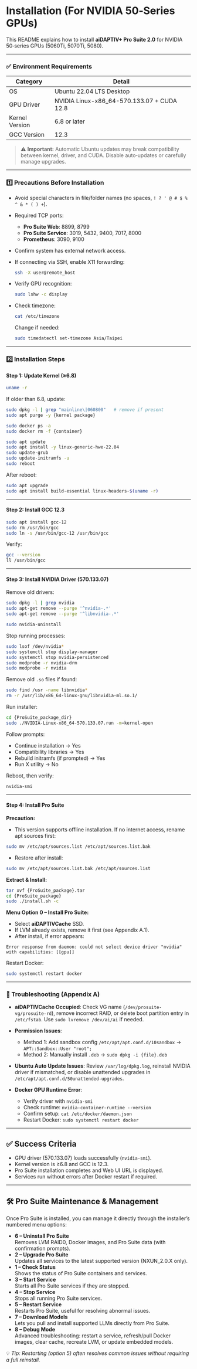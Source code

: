 # Installation (For NVIDIA 50‑Series GPUs)

This README explains how to install **aiDAPTIV+ Pro Suite 2.0** for NVIDIA 50‑series GPUs (5060Ti, 5070Ti, 5080).

---

### ✅ Environment Requirements

| Category       | Detail                                      |
| -------------- | ------------------------------------------- |
| OS             | Ubuntu 22.04 LTS Desktop                    |
| GPU Driver     | NVIDIA Linux-x86\_64-570.133.07 + CUDA 12.8 |
| Kernel Version | 6.8 or later                                |
| GCC Version    | 12.3                                        |

> ⚠️ **Important:** Automatic Ubuntu updates may break compatibility between kernel, driver, and CUDA. Disable auto‑updates or carefully manage upgrades.

---

### 1️⃣ Precautions Before Installation

* Avoid special characters in file/folder names (no spaces, `! ? ' @ # $ % ^ & * ( ) +`).
* Required TCP ports:

  * **Pro Suite Web**: 8899, 8799
  * **Pro Suite Service**: 3019, 5432, 9400, 7017, 8000
  * **Prometheus**: 3090, 9100
* Confirm system has external network access.
* If connecting via SSH, enable X11 forwarding:

  ```bash
  ssh -X user@remote_host
  ```
* Verify GPU recognition:

  ```bash
  sudo lshw -c display
  ```
* Check timezone:

  ```bash
  cat /etc/timezone
  ```

  Change if needed:

  ```bash
  sudo timedatectl set-timezone Asia/Taipei
  ```

---

### 2️⃣ Installation Steps

#### Step 1: Update Kernel (≥6.8)

```bash
uname -r
```

If older than 6.8, update:

```bash
sudo dpkg -l | grep "mainline\|060800"   # remove if present
sudo apt purge -y {kernel package}

sudo docker ps -a
sudo docker rm -f {container}

sudo apt update
sudo apt install -y linux-generic-hwe-22.04
sudo update-grub
sudo update-initramfs -u
sudo reboot
```

After reboot:

```bash
sudo apt upgrade
sudo apt install build-essential linux-headers-$(uname -r)
```

---

#### Step 2: Install GCC 12.3

```bash
sudo apt install gcc-12
sudo rm /usr/bin/gcc
sudo ln -s /usr/bin/gcc-12 /usr/bin/gcc
```

Verify:

```bash
gcc --version
ll /usr/bin/gcc
```

---

#### Step 3: Install NVIDIA Driver (570.133.07)

Remove old drivers:

```bash
sudo dpkg -l | grep nvidia
sudo apt-get remove --purge '^nvidia-.*'
sudo apt-get remove --purge '^libnvidia-.*'

sudo nvidia-uninstall
```

Stop running processes:

```bash
sudo lsof /dev/nvidia*
sudo systemctl stop display-manager
sudo systemctl stop nvidia-persistenced
sudo modprobe -r nvidia-drm
sudo modprobe -r nvidia
```

Remove old `.so` files if found:

```bash
sudo find /usr -name libnvidia*
rm -r /usr/lib/x86_64-linux-gnu/libnvidia-ml.so.1/
```

Run installer:

```bash
cd {ProSuite_package_dir}
sudo ./NVIDIA-Linux-x86_64-570.133.07.run -m=kernel-open
```

Follow prompts:

* Continue installation → Yes
* Compatibility libraries → Yes
* Rebuild initramfs (if prompted) → Yes
* Run X utility → No

Reboot, then verify:

```bash
nvidia-smi
```

---

#### Step 4: Install Pro Suite

**Precaution:**

* This version supports offline installation. If no internet access, rename apt sources first:

```bash
sudo mv /etc/apt/sources.list /etc/apt/sources.list.bak
```

* Restore after install:

```bash
sudo mv /etc/apt/sources.list.bak /etc/apt/sources.list
```

**Extract & Install:**

```bash
tar xvf {ProSuite_package}.tar
cd {ProSuite_package}
sudo ./install.sh -c
```

**Menu Option 0 – Install Pro Suite:**

* Select **aiDAPTIVCache** SSD.
* If LVM already exists, remove it first (see Appendix A.1).
* After install, if error appears:

```
Error response from daemon: could not select device driver "nvidia" with capabilities: [[gpu]]
```

Restart Docker:

```bash
sudo systemctl restart docker
```

---

### 🐞 Troubleshooting (Appendix A)

* **aiDAPTIVCache Occupied**: Check VG name (`/dev/prosuite-vg/prosuite-rd`), remove incorrect RAID, or delete boot partition entry in `/etc/fstab`. Use `sudo lvremove /dev/ai/ai` if needed.
* **Permission Issues**:

  * Method 1: Add sandbox config `/etc/apt/apt.conf.d/10sandbox` → `APT::Sandbox::User "root";`
  * Method 2: Manually install `.deb` → `sudo dpkg -i {file}.deb`
* **Ubuntu Auto Update Issues**: Review `/var/log/dpkg.log`, reinstall NVIDIA driver if mismatched, or disable unattended upgrades in `/etc/apt/apt.conf.d/50unattended-upgrades`.
* **Docker GPU Runtime Error**:

  * Verify driver with `nvidia-smi`
  * Check runtime: `nvidia-container-runtime --version`
  * Confirm setup: `cat /etc/docker/daemon.json`
  * Restart Docker: `sudo systemctl restart docker`

---

## ✅ Success Criteria

* GPU driver (570.133.07) loads successfully (`nvidia-smi`).
* Kernel version is ≥6.8 and GCC is 12.3.
* Pro Suite installation completes and Web UI URL is displayed.
* Services run without errors after Docker restart if required.

---

## 🛠️ Pro Suite Maintenance & Management

Once Pro Suite is installed, you can manage it directly through the installer’s numbered menu options:

- **6 – Uninstall Pro Suite**  
  Removes LVM RAID0, Docker images, and Pro Suite data (with confirmation prompts).  
- **2 – Upgrade Pro Suite**  
  Updates all services to the latest supported version (NXUN_2.0.X only).  
- **1 – Check Status**  
  Shows the status of Pro Suite containers and services.  
- **3 – Start Service**  
  Starts all Pro Suite services if they are stopped.  
- **4 – Stop Service**  
  Stops all running Pro Suite services.  
- **5 – Restart Service**  
  Restarts Pro Suite, useful for resolving abnormal issues.  
- **7 – Download Models**  
  Lets you pull and install supported LLMs directly from Pro Suite.  
- **8 – Debug Mode**  
  Advanced troubleshooting: restart a service, refresh/pull Docker images, clear cache, recreate LVM, or update embedded models.

💡 *Tip: Restarting (option 5) often resolves common issues without requiring a full reinstall.*

